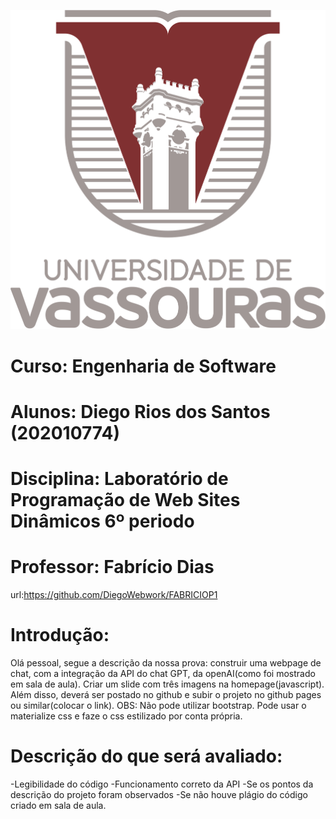 ![alt text](https://github.com/DiegoWebwork/estrutura-de-dados/blob/main/universidade%20de%20vassouras%20Vertical.png)

# Curso: Engenharia de Software
# Alunos: Diego Rios dos Santos (202010774)
# Disciplina: Laboratório de Programação de Web Sites Dinâmicos 6º periodo
# Professor: Fabrício Dias
url:https://github.com/DiegoWebwork/FABRICIOP1

# Introdução:

Olá pessoal, segue a descrição da nossa prova: construir uma webpage de chat, com a integração da API do chat GPT, da openAI(como foi mostrado em sala de aula). Criar um slide com três imagens na homepage(javascript). Além disso, deverá ser postado no github e subir o projeto no github pages ou similar(colocar o link).
OBS: Não pode utilizar bootstrap. Pode usar o materialize css e faze o css estilizado por conta própria.

# Descrição do que será avaliado:

-Legibilidade do código
-Funcionamento correto da API
-Se os pontos da descrição do projeto foram observados
-Se não houve plágio do código criado em sala de aula.
